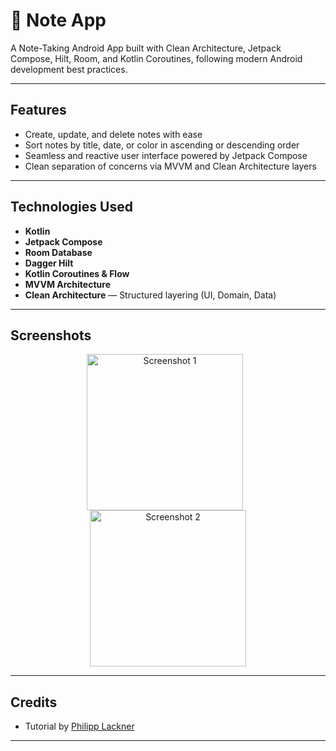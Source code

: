 # 📝 Note App

A Note-Taking Android App built with Clean Architecture, Jetpack Compose, Hilt, Room, and Kotlin Coroutines, following modern Android development best practices.

---

## Features

- Create, update, and delete notes with ease
- Sort notes by title, date, or color in ascending or descending order
- Seamless and reactive user interface powered by Jetpack Compose
- Clean separation of concerns via MVVM and Clean Architecture layers

---

##  Technologies Used

- **Kotlin**
- **Jetpack Compose**
- **Room Database**
- **Dagger Hilt**
- **Kotlin Coroutines & Flow**
- **MVVM Architecture**
- **Clean Architecture** — Structured layering (UI, Domain, Data)

---

##  Screenshots

<p align="center">
  <img src="https://github.com/user-attachments/assets/5c9b9c11-bf20-4e59-b493-0c928cc3da58" alt="Screenshot 1" width="250" style="margin-right: 10px;"/>
  <img src="https://github.com/user-attachments/assets/735b2ec3-a770-4ef8-bb69-29ac74deaab2" alt="Screenshot 2" width="250"/>
</p>


---

## Credits

- Tutorial by [Philipp Lackner](https://www.youtube.com/watch?v=8YPXv7xKh2w&t=8429s&ab_channel=PhilippLackner)

---

